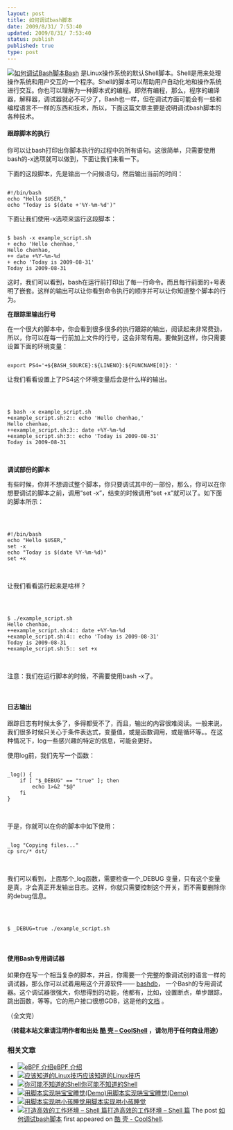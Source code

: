 ```yaml
---
layout: post
title: 如何调试bash脚本
date: 2009/8/31/ 7:53:40
updated: 2009/8/31/ 7:53:40
status: publish
published: true
type: post
---
```


[![如何调试Bash脚本](https://coolshell.cn/wp-content/uploads/2009/08/bash.jpg "如何调试Bash脚本")Bash](http://en.wikipedia.org/wiki/Bash) 是Linux操作系统的默认Shell脚本。Shell是用来处理操作系统和用户交互的一个程序。Shell的脚本可以帮助用户自动化地和操作系统进行交互。你也可以理解为一种脚本式的编程。即然有编程，那么，程序的编译器，解释器，调试器就必不可少了，Bash也一样，但在调试方面可能会有一些和编程语言不一样的东西和技术，所以，下面这篇文章主要是说明调试bash脚本的各种技术。


#### 跟踪脚本的执行


你可以让bash打印出你脚本执行的过程中的所有语句。这很简单，只需要使用bash的-x选项就可以做到，下面让我们来看一下。



下面的这段脚本，先是输出一个问候语句，然后输出当前的时间：



```

#!/bin/bash
echo "Hello $USER,"
echo "Today is $(date +'%Y-%m-%d')"

```

下面让我们使用-x选项来运行这段脚本：



```

$ bash -x example_script.sh
+ echo 'Hello chenhao,'
Hello chenhao,
++ date +%Y-%m-%d
+ echo 'Today is 2009-08-31'
Today is 2009-08-31

```

这时，我们可以看到，bash在运行前打印出了每一行命令。而且每行前面的+号表明了嵌套。这样的输出可以让你看到命令执行的顺序并可以让你知道整个脚本的行为。  

**在跟踪里输出行号**


在一个很大的脚本中，你会看到很多很多的执行跟踪的输出，阅读起来非常费劲，所以，你可以在每一行前加上文件的行号，这会非常有用。要做到这样，你只需要设置下面的环境变量：



```
 
export PS4='+${BASH_SOURCE}:${LINENO}:${FUNCNAME[0]}: '

```

让我们看看设置上了PS4这个环境变量后会是什么样的输出。


 



```

$ bash -x example_script.sh
+example_script.sh:2:: echo 'Hello chenhao,'
Hello chenhao,
++example_script.sh:3:: date +%Y-%m-%d
+example_script.sh:3:: echo 'Today is 2009-08-31'
Today is 2009-08-31

```

   

**调试部份的脚本**


有些时候，你并不想调试整个脚本，你只要调试其中的一部份，那么，你可以在你想要调试的脚本之前，调用“set -x”，结束的时候调用“set +x”就可以了。如下面的脚本所示：


 



```

#!/bin/bash
echo "Hello $USER,"
set -x
echo "Today is $(date %Y-%m-%d)"
set +x

```

 


让我们看看运行起来是啥样？


 



```

$ ./example_script.sh
Hello chenhao,
++example_script.sh:4:: date +%Y-%m-%d
+example_script.sh:4:: echo 'Today is 2009-08-31'
Today is 2009-08-31
+example_script.sh:5:: set +x

```

 


注意：我们在运行脚本的时候，不需要使用bash -x了。


 


#### 日志输出


跟踪日志有时候太多了，多得都受不了，而且，输出的内容很难阅读。一般来说，我们很多时候只关心于条件表达式，变量值，或是函数调用，或是循环等。。在这种情况下，log一些感兴趣的特定的信息，可能会更好。


使用log前，我们先写一个函数：



```

_log() {
    if [ "$_DEBUG" == "true" ]; then
        echo 1>&2 "$@"
    fi
}

```

 


于是，你就可以在你的脚本中如下使用：



```
 
_log "Copying files..."
cp src/* dst/

```

   

我们可以看到，上面那个\_log函数，需要检查一个\_DEBUG 变量，只有这个变量是真，才会真正开发输出日志。这样，你就只需要控制这个开关，而不需要删除你的debug信息。


 



```
 
$ _DEBUG=true ./example_script.sh

```

 


#### 使用Bash专用调试器


如果你在写一个相当复杂的脚本，并且，你需要一个完整的像调试别的语言一样的调试器，那么你可以试着用用这个开源软件—— [bashdb](http://bashdb.sourceforge.net/)， 一个Bash的专用调试器。这个调试器很强大，你想得到的功能，他都有，比如，设置断点，单步跟踪，跳出函数，等等。它的用户接口很想GDB，这是他的[文档](http://bashdb.sourceforge.net/bashdb.html) 。


（全文完）



**（转载本站文章请注明作者和出处 [酷 壳 – CoolShell](https://coolshell.cn/) ，请勿用于任何商业用途）**



### 相关文章

* [![eBPF 介绍](https://coolshell.cn/wp-content/uploads/2022/12/eBPF-150x150.jpeg)](https://coolshell.cn/articles/22320.html)[eBPF 介绍](https://coolshell.cn/articles/22320.html)
* [![应该知道的Linux技巧](https://coolshell.cn/wp-content/uploads/2013/01/linux-bash-300x225-150x150.jpg)](https://coolshell.cn/articles/8883.html)[应该知道的Linux技巧](https://coolshell.cn/articles/8883.html)
* [![你可能不知道的Shell](https://coolshell.cn/wp-content/uploads/2012/11/shell.01-150x150.png)](https://coolshell.cn/articles/8619.html)[你可能不知道的Shell](https://coolshell.cn/articles/8619.html)
* [![用脚本实现哄宝宝睡觉(Demo)](https://coolshell.cn/wp-content/plugins/wordpress-23-related-posts-plugin/static/thumbs/5.jpg)](https://coolshell.cn/articles/2987.html)[用脚本实现哄宝宝睡觉(Demo)](https://coolshell.cn/articles/2987.html)
* [![用脚本实现哄小孩睡觉](https://coolshell.cn/wp-content/uploads/2009/10/baby_linux-150x150.jpg)](https://coolshell.cn/articles/1539.html)[用脚本实现哄小孩睡觉](https://coolshell.cn/articles/1539.html)
* [![打造高效的工作环境 – Shell 篇](https://coolshell.cn/wp-content/uploads/2019/03/linux.ninja_-150x150.png)](https://coolshell.cn/articles/19219.html)[打造高效的工作环境 – Shell 篇](https://coolshell.cn/articles/19219.html)
The post [如何调试bash脚本](https://coolshell.cn/articles/1379.html) first appeared on [酷 壳 - CoolShell](https://coolshell.cn).